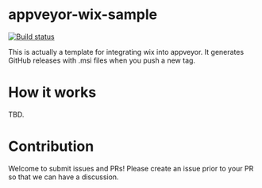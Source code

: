 # appveyor-wix-sample

[![Build status](https://ci.appveyor.com/api/projects/status/h2jh1xcsqhm9tvop?svg=true)](https://ci.appveyor.com/project/mazong1123/appveyor-wix-sample)

This is actually a template for integrating wix into appveyor. It generates GitHub releases with .msi files when you push a new tag.

# How it works

TBD.

# Contribution

Welcome to submit issues and PRs! Please create an issue prior to your PR so that we can have a discussion.
